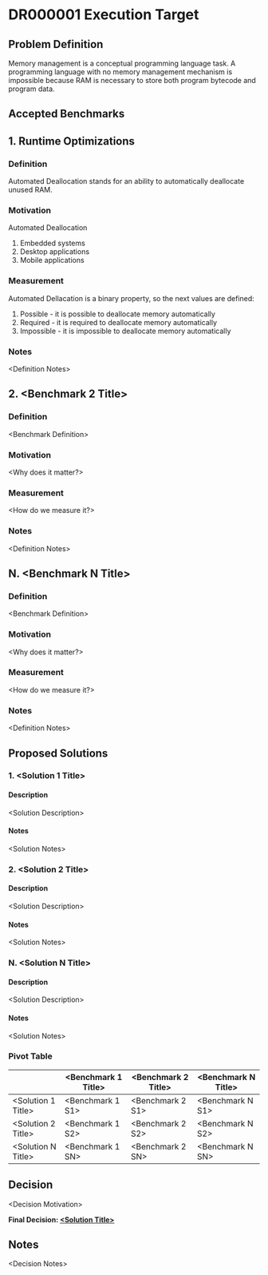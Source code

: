 # DR000001 Execution Target

## Problem Definition

Memory management is a conceptual programming language task. A programming language with no memory management mechanism is impossible because RAM is necessary to store both program bytecode and program data.

## Accepted Benchmarks

## 1. Runtime Optimizations

### Definition

Automated Deallocation stands for an ability to automatically deallocate unused RAM.

### Motivation

Automated Deallocation 

1. Embedded systems
2. Desktop applications
3. Mobile applications

### Measurement

Automated Dellacation is a binary property, so the next values are defined:

1. Possible - it is possible to deallocate memory automatically
2. Required - it is required to deallocate memory automatically
3. Impossible - it is impossible to deallocate memory automatically

### Notes

\<Definition Notes>

## 2. \<Benchmark 2 Title>

### Definition

\<Benchmark Definition>

### Motivation

\<Why does it matter?>

### Measurement

\<How do we measure it?>

### Notes

\<Definition Notes>

## N. \<Benchmark N Title>

### Definition

\<Benchmark Definition>

### Motivation

\<Why does it matter?>

### Measurement

\<How do we measure it?>

### Notes

\<Definition Notes>

## Proposed Solutions

### 1. \<Solution 1 Title>

#### Description

\<Solution Description>

#### Notes

\<Solution Notes>

### 2. \<Solution 2 Title>

#### Description

\<Solution Description>

#### Notes

\<Solution Notes>

### N. \<Solution N Title>

#### Description

\<Solution Description>

#### Notes

\<Solution Notes>

### Pivot Table

|                     | \<Benchmark 1 Title> | \<Benchmark 2 Title> | \<Benchmark N Title> |
| ------------------- | -------------------- | -------------------- | -------------------- |
| \<Solution 1 Title> | \<Benchmark 1 S1>    | \<Benchmark 2 S1>    | \<Benchmark N S1>    |
| \<Solution 2 Title> | \<Benchmark 1 S2>    | \<Benchmark 2 S2>    | \<Benchmark N S2>    |
| \<Solution N Title> | \<Benchmark 1 SN>    | \<Benchmark 2 SN>    | \<Benchmark N SN>    |

## Decision

\<Decision Motivation>

**Final Decision: [\<Solution Title>](#SolutionTitle)**

## Notes

\<Decision Notes>
